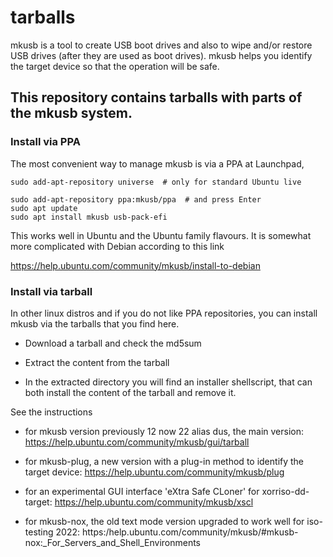 # tarballs

mkusb is a tool to create USB boot drives and also to wipe and/or restore USB drives (after they are used as boot drives).
mkusb helps you identify the target device so that the operation will be safe.

This repository contains tarballs with parts of the mkusb system.
-----------------------------------------------------------------

### Install via PPA

The most convenient way to manage mkusb is via a PPA at Launchpad,

    sudo add-apt-repository universe  # only for standard Ubuntu live

    sudo add-apt-repository ppa:mkusb/ppa  # and press Enter
    sudo apt update
    sudo apt install mkusb usb-pack-efi

This works well in Ubuntu and the Ubuntu family flavours. It is somewhat more complicated with Debian according to this link

https://help.ubuntu.com/community/mkusb/install-to-debian

### Install via tarball

In other linux distros and if you do not like PPA repositories, you can install mkusb via the tarballs that you find here.

- Download a tarball and check the md5sum

- Extract the content from the tarball

- In the extracted directory you will find an installer shellscript,
  that can both install the content of the tarball and remove it.

See the instructions

- for mkusb version previously 12 now 22 alias dus, the main version:
  https://help.ubuntu.com/community/mkusb/gui/tarball

- for mkusb-plug, a new version with a plug-in method to identify the target device:
  https://help.ubuntu.com/community/mkusb/plug

- for an experimental GUI interface 'eXtra Safe CLoner' for xorriso-dd-target:
  https://help.ubuntu.com/community/mkusb/xscl

- for mkusb-nox, the old text mode version upgraded to work well for iso-testing 2022:
  https:/help.ubuntu.com/community/mkusb/#mkusb-nox:_For_Servers_and_Shell_Environments
